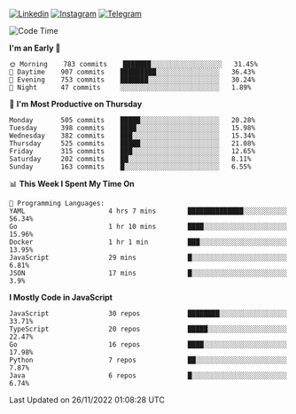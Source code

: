 [![Linkedin](https://img.shields.io/badge/-Archie-blue?style=flat-square&labelColor=gray&logo=Linkedin&logoColor=white&link=https://www.linkedin.com/in/archisdi)](https://www.linkedin.com/in/archisdi)
[![Instagram](https://img.shields.io/badge/-@archisdi-orange?style=flat-square&labelColor=gray&logo=Instagram&logoColor=white&link=https://www.instagram.com/archisdi)](https://www.instagram.com/archisdi)
[![Telegram](https://img.shields.io/badge/-aai-informational?style=flat-square&labelColor=gray&logo=telegram&logoColor=white&link=https://t.me/archisdi)](https://t.me/archisdi)

<!--START_SECTION:waka-->
![Code Time](http://img.shields.io/badge/Code%20Time-1%2C849%20hrs%207%20mins-blue)

**I'm an Early 🐤** 

```text
🌞 Morning    783 commits    ███████░░░░░░░░░░░░░░░░░░   31.45% 
🌆 Daytime    907 commits    █████████░░░░░░░░░░░░░░░░   36.43% 
🌃 Evening    753 commits    ███████░░░░░░░░░░░░░░░░░░   30.24% 
🌙 Night      47 commits     ░░░░░░░░░░░░░░░░░░░░░░░░░   1.89%

```
📅 **I'm Most Productive on Thursday** 

```text
Monday       505 commits    █████░░░░░░░░░░░░░░░░░░░░   20.28% 
Tuesday      398 commits    ████░░░░░░░░░░░░░░░░░░░░░   15.98% 
Wednesday    382 commits    ███░░░░░░░░░░░░░░░░░░░░░░   15.34% 
Thursday     525 commits    █████░░░░░░░░░░░░░░░░░░░░   21.08% 
Friday       315 commits    ███░░░░░░░░░░░░░░░░░░░░░░   12.65% 
Saturday     202 commits    ██░░░░░░░░░░░░░░░░░░░░░░░   8.11% 
Sunday       163 commits    █░░░░░░░░░░░░░░░░░░░░░░░░   6.55%

```


📊 **This Week I Spent My Time On** 

```text
💬 Programming Languages: 
YAML                     4 hrs 7 mins        ██████████████░░░░░░░░░░░   56.34% 
Go                       1 hr 10 mins        ████░░░░░░░░░░░░░░░░░░░░░   15.96% 
Docker                   1 hr 1 min          ███░░░░░░░░░░░░░░░░░░░░░░   13.95% 
JavaScript               29 mins             █░░░░░░░░░░░░░░░░░░░░░░░░   6.81% 
JSON                     17 mins             █░░░░░░░░░░░░░░░░░░░░░░░░   3.9%

```

**I Mostly Code in JavaScript** 

```text
JavaScript               30 repos            ████████░░░░░░░░░░░░░░░░░   33.71% 
TypeScript               20 repos            █████░░░░░░░░░░░░░░░░░░░░   22.47% 
Go                       16 repos            ████░░░░░░░░░░░░░░░░░░░░░   17.98% 
Python                   7 repos             ██░░░░░░░░░░░░░░░░░░░░░░░   7.87% 
Java                     6 repos             █░░░░░░░░░░░░░░░░░░░░░░░░   6.74%

```



 Last Updated on 26/11/2022 01:08:28 UTC
<!--END_SECTION:waka-->